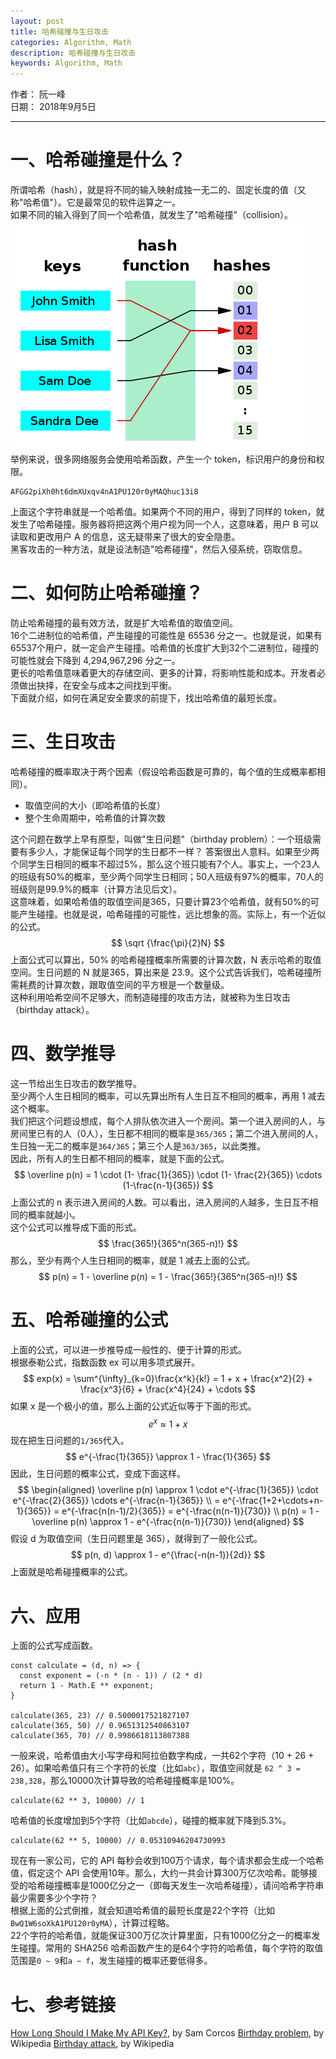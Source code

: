```yaml
---
layout: post
title: 哈希碰撞与生日攻击
categories: Algorithm, Math
description: 哈希碰撞与生日攻击
keywords: Algorithm, Math
---
```


作者： 阮一峰  
日期： 2018年9月5日  

***  

# 一、哈希碰撞是什么？
所谓哈希（hash），就是将不同的输入映射成独一无二的、固定长度的值（又称"哈希值"）。它是最常见的软件运算之一。  
如果不同的输入得到了同一个哈希值，就发生了"哈希碰撞"（collision）。  
![](/images/posts/2021/hash/collision.png)  
举例来说，很多网络服务会使用哈希函数，产生一个 token，标识用户的身份和权限。  
```
AFGG2piXh0ht6dmXUxqv4nA1PU120r0yMAQhuc13i8
```
上面这个字符串就是一个哈希值。如果两个不同的用户，得到了同样的 token，就发生了哈希碰撞。服务器将把这两个用户视为同一个人，这意味着，用户 B 可以读取和更改用户 A 的信息，这无疑带来了很大的安全隐患。  
黑客攻击的一种方法，就是设法制造"哈希碰撞"，然后入侵系统，窃取信息。  
# 二、如何防止哈希碰撞？
防止哈希碰撞的最有效方法，就是扩大哈希值的取值空间。  
16个二进制位的哈希值，产生碰撞的可能性是 65536 分之一。也就是说，如果有65537个用户，就一定会产生碰撞。哈希值的长度扩大到32个二进制位，碰撞的可能性就会下降到 4,294,967,296 分之一。  
更长的哈希值意味着更大的存储空间、更多的计算，将影响性能和成本。开发者必须做出抉择，在安全与成本之间找到平衡。  
下面就介绍，如何在满足安全要求的前提下，找出哈希值的最短长度。  
# 三、生日攻击
哈希碰撞的概率取决于两个因素（假设哈希函数是可靠的，每个值的生成概率都相同）。  

- 取值空间的大小（即哈希值的长度）  
- 整个生命周期中，哈希值的计算次数  

这个问题在数学上早有原型，叫做"生日问题"（birthday problem）：一个班级需要有多少人，才能保证每个同学的生日都不一样？
答案很出人意料。如果至少两个同学生日相同的概率不超过5%，那么这个班只能有7个人。事实上，一个23人的班级有50%的概率，至少两个同学生日相同；50人班级有97%的概率，70人的班级则是99.9%的概率（计算方法见后文）。  
这意味着，如果哈希值的取值空间是365，只要计算23个哈希值，就有50%的可能产生碰撞。也就是说，哈希碰撞的可能性，远比想象的高。实际上，有一个近似的公式。  
$$ \sqrt {\frac{\pi}{2}N} $$
上面公式可以算出，50% 的哈希碰撞概率所需要的计算次数，N 表示哈希的取值空间。生日问题的 N 就是365，算出来是 23.9。这个公式告诉我们，哈希碰撞所需耗费的计算次数，跟取值空间的平方根是一个数量级。  
这种利用哈希空间不足够大，而制造碰撞的攻击方法，就被称为生日攻击（birthday attack）。  
# 四、数学推导
这一节给出生日攻击的数学推导。  
至少两个人生日相同的概率，可以先算出所有人生日互不相同的概率，再用 1 减去这个概率。  
我们把这个问题设想成，每个人排队依次进入一个房间。第一个进入房间的人，与房间里已有的人（0人），生日都不相同的概率是`365/365`；第二个进入房间的人，生日独一无二的概率是`364/365`；第三个人是`363/365`，以此类推。  
因此，所有人的生日都不相同的概率，就是下面的公式。  
$$ \overline p(n) = 1 \cdot (1- \frac{1}{365}) \cdot (1- \frac{2}{365}) \cdots (1-\frac{n-1}{365}) $$
上面公式的 n 表示进入房间的人数。可以看出，进入房间的人越多，生日互不相同的概率就越小。  
这个公式可以推导成下面的形式。  
$$ \frac{365!}{365^n(365-n)!} $$
那么，至少有两个人生日相同的概率，就是 1 减去上面的公式。  
$$ p(n) = 1 - \overline p(n) = 1 - \frac{365!}{365^n(365-n)!} $$
# 五、哈希碰撞的公式
上面的公式，可以进一步推导成一般性的、便于计算的形式。  
根据泰勒公式，指数函数 ex 可以用多项式展开。  
$$ exp(x) = \sum^{\infty}_{k=0}\frac{x^k}{k!} = 1 + x + \frac{x^2}{2} + \frac{x^3}{6} + \frac{x^4}{24} + \cdots $$
如果 x 是一个极小的值，那么上面的公式近似等于下面的形式。  
$$ e^x \approx 1+x $$
现在把生日问题的`1/365`代入。  
$$ e^{-\frac{1}{365}} \approx 1 - \frac{1}{365} $$
因此，生日问题的概率公式，变成下面这样。  
$$
\begin{aligned}
\overline p(n) \approx 1 \cdot e^{-\frac{1}{365}} \cdot e^{-\frac{2}{365}} \cdots e^{-\frac{n-1}{365}} \\
= e^{-\frac{1+2+\cdots+n-1}{365}} = e^{-\frac{n(n-1)/2}{365}} = e^{-\frac{n(n-1)}{730}} \\
p(n) = 1 - \overline p(n) \approx 1 - e^{-\frac{n(n-1)}{730}}
\end{aligned}
$$
假设 d 为取值空间（生日问题里是 365），就得到了一般化公式。  
$$ p(n, d) \approx 1 - e^{\frac{-n(n-1)}{2d}} $$
上面就是哈希碰撞概率的公式。  
# 六、应用
上面的公式写成函数。  
```
const calculate = (d, n) => {
  const exponent = (-n * (n - 1)) / (2 * d)
  return 1 - Math.E ** exponent;
}

calculate(365, 23) // 0.5000017521827107
calculate(365, 50) // 0.9651312540863107
calculate(365, 70) // 0.9986618113807388
```
一般来说，哈希值由大小写字母和阿拉伯数字构成，一共62个字符（10 + 26 + 26）。如果哈希值只有三个字符的长度（比如`abc`），取值空间就是 `62 ^ 3 = 238,328`，那么10000次计算导致的哈希碰撞概率是100%。  
```
calculate(62 ** 3, 10000) // 1
```
哈希值的长度增加到5个字符（比如`abcde`），碰撞的概率就下降到5.3%。  
```
calculate(62 ** 5, 10000) // 0.05310946204730993
```
现在有一家公司，它的 API 每秒会收到100万个请求，每个请求都会生成一个哈希值，假定这个 API 会使用10年。那么，大约一共会计算300万亿次哈希。能够接受的哈希碰撞概率是1000亿分之一（即每天发生一次哈希碰撞），请问哈希字符串最少需要多少个字符？  
根据上面的公式倒推，就会知道哈希值的最短长度是22个字符（比如`BwQ1W6soXkA1PU120r0yMA`），计算过程略。  
22个字符的哈希值，就能保证300万亿次计算里面，只有1000亿分之一的概率发生碰撞。常用的 SHA256 哈希函数产生的是64个字符的哈希值，每个字符的取值范围是`0 ~ 9`和`a ~ f`，发生碰撞的概率还要低得多。  
# 七、参考链接
[How Long Should I Make My API Key?](https://medium.freecodecamp.org/how-long-should-i-make-my-api-key-833ebf2dc26f), by Sam Corcos
[Birthday problem](https://en.wikipedia.org/wiki/Birthday_problem), by Wikipedia
[Birthday attack](https://en.wikipedia.org/wiki/Birthday_attack), by Wikipedia
